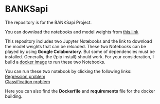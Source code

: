 # BANKSapi
The repository is for the BANKSapi Project.  

You can download the notebooks and model weights from [this link](https://drive.google.com/file/d/1TNdNkg4LLA8ZXgh5ooUMICpC7uO3GbMe/view)

This repository includes two Jupyter Notebooks and the link to download the model weights that can be reloaded.
These two Notebooks can be played by using **Google Colaboratory**. But some of dependencies must be installed. Generally, the (!pip install) should work. For your consideration, I build a [docker image](https://hub.docker.com/r/cican/banksapi-project/) to run these two Notebooks. 

You can run these two notebook by clicking the following links:  
[Regression problem](https://colab.research.google.com/drive/1GtBXk1GLmq7jB9-I-klbDpYTm333-XQ-)  
[Classification problem](https://colab.research.google.com/drive/1I1vDBGbKYLZaAEqJkM1DUKOPYR-vpw1_)

Here you can also find the **Dockerfile** and **requirements** file for the docker building.
